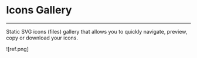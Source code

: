 # Icons Gallery
---
Static SVG icons (files) gallery that allows you to quickly navigate, preview, copy or download your icons.

![ref.png]
